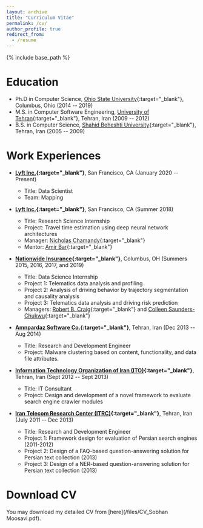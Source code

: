 ```yaml
---
layout: archive
title: "Curriculum Vitae"
permalink: /cv/
author_profile: true
redirect_from:
  - /resume
---
```


{% include base_path %}

Education
======
* Ph.D in Computer Science, [Ohio State University](https://osu.edu){:target="_blank"}, Columbus, Ohio (2014 -- 2019)
* M.S. in Computer Software Engineering, [University of Tehran](https://ut.ac.ir/en){:target="_blank"}, Tehran, Iran (2009 -- 2012)
* B.S. in Computer Science, [Shahid Beheshti University](http://en.sbu.ac.ir/SitePages/Home.aspx){:target="_blank"}, Tehran, Iran (2005 -- 2009)

Work Experiences
======
* __[Lyft Inc.](https://www.lyft.com){:target="_blank"}__, San Francisco, CA (January 2020 -- Present)
  * Title: Data Scientist
  * Team: Mapping

* __[Lyft Inc.](https://www.lyft.com){:target="_blank"}__, San Francisco, CA (Summer 2018)
  * Title: Research Science Internship
  * Project: Travel time estimation using deep neural network architectures
  * Manager: [Nicholas Chamandy](https://www.linkedin.com/in/nicholas-chamandy-31672b30/){:target="_blank"} 
  * Mentor: [Amir Bar](https://www.linkedin.com/in/amir-bar-bracha-6080545/){:target="_blank"} 

* __[Nationwide Insurance](https://www.nationwide.com/){:target="_blank"}__, Columbus, OH (Summers 2015, 2016, 2017, and 2019)
  * Title: Data Science Internship
  * Project 1: Telematics data analysis and profiling
  * Project 2: Analysis of driving behavior by trajectory segmentation and causality analysis 
  * Project 3: Telematics data analysis and driving risk prediction
  * Managers: [Robert B. Craig](https://www.linkedin.com/in/bruce-craig-b7504b1/){:target="_blank"} and [Colleen Saunders-Chukwu](https://www.linkedin.com/in/colleen-saunders-chukwu-3ba99762/){:target="_blank"}
  
* __[Amnpardaz Software Co.](https://www.amnpardaz.com/index.php/){:target="_blank"}__, Tehran, Iran (Dec 2013 -- Aug 2014)
  * Title: Research and Development Engineer
  * Project: Malware clustering based on content, functionality, and data file attributes. 
  
* __[Information Technology Organization of Iran (ITO)](https://www.ito.gov.ir/web/en){:target="_blank"}__, Tehran, Iran (Sept 2012 -- Sept 2013)
  * Title: IT Consultant 
  * Project: Design and development of a novel framework to evaluate search engine crawler modules 
  
* __[Iran Telecom Research Center (ITRC)](http://en.itrc.ac.ir/){:target="_blank"}__, Tehran, Iran (July 2011 -- Dec 2013)
  * Title: Research and Development Engineer
  * Project 1: Framework design for evaluation of Persian search engines (2011-2012)
  * Project 2: Design of a FAQ-based question-answering solution for Persian text collection (2013)
  * Project 3: Design of a NER-based question-answering solution for Persian text collection (2013)
  
Download CV
========
You may download my detailed CV from [here](/files/CV_Sobhan Moosavi.pdf). 

<!--

Skills
======
* Skill 1
* Skill 2
  * Sub-skill 2.1
  * Sub-skill 2.2
  * Sub-skill 2.3
* Skill 3

Publications
======
  <ul>{% for post in site.publications %}
    {% include archive-single-cv.html %}
  {% endfor %}</ul>
  
Talks
======
  <ul>{% for post in site.talks %}
    {% include archive-single-talk-cv.html %}
  {% endfor %}</ul>
  
Teaching
======
  <ul>{% for post in site.teaching %}
    {% include archive-single-cv.html %}
  {% endfor %}</ul>  
  
Service and leadership
======
* Currently signed in to 43 different slack teams   -->


